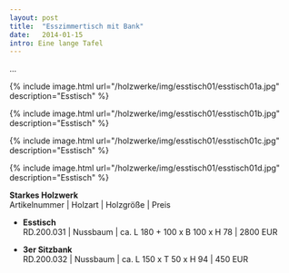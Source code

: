 ```yaml
---
layout: post
title:  "Esszimmertisch mit Bank"
date:   2014-01-15
intro: Eine lange Tafel
---
```


...

{% include image.html url="/holzwerke/img/esstisch01/esstisch01a.jpg" description="Esstisch" %}


{% include image.html url="/holzwerke/img/esstisch01/esstisch01b.jpg" description="Esstisch" %}


{% include image.html url="/holzwerke/img/esstisch01/esstisch01c.jpg" description="Esstisch" %}


{% include image.html url="/holzwerke/img/esstisch01/esstisch01d.jpg" description="Esstisch" %}


**Starkes Holzwerk**   
Artikelnummer \| Holzart \| Holzgröße \| Preis

* **Esstisch**   
	RD.200.031  \| 	Nussbaum \| ca. L 180 + 100 x B 100 x H  78 \| 2800 EUR
	
* **3er Sitzbank**       
	RD.200.032  \| 	Nussbaum \| ca. L 150 x T 50 x H 94 \| 450 EUR
